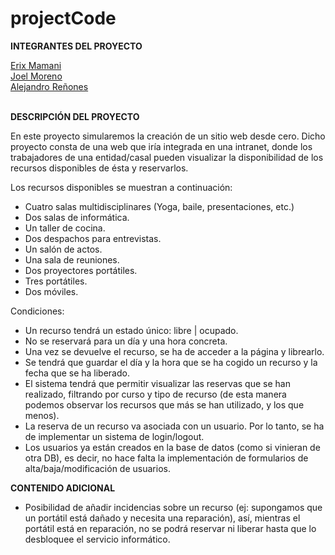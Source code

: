 # projectCode

<b>INTEGRANTES DEL PROYECTO</b><br>

<a href="https://darnaik.github.io">Erix Mamani</a><br>
<a href="https://joelmoreno842.github.io">Joel Moreno</a><br>
<a href="https://IamJikan.github.io">Alejandro Reñones</a><br><br>

<b>DESCRIPCIÓN DEL PROYECTO</b><br>
  
En este proyecto simularemos la creación de un sitio web desde cero. Dicho proyecto consta de una web que iría integrada en una intranet, donde los trabajadores de una entidad/casal pueden visualizar la disponibilidad de los recursos disponibles de ésta y reservarlos.

Los recursos disponibles se muestran a continuación:

- Cuatro salas multidisciplinares (Yoga, baile, presentaciones, etc.)
- Dos salas de informática.
- Un taller de cocina.
- Dos despachos para entrevistas.
- Un salón de actos.
- Una sala de reuniones.
- Dos proyectores portátiles.
- Tres portátiles.
- Dos móviles.

Condiciones:

- Un recurso tendrá un estado único: libre | ocupado.
- No se reservará para un día y una hora concreta.
- Una vez se devuelve el recurso, se ha de acceder a la página y librearlo.
- Se tendrá que guardar el día y la hora que se ha cogido un recurso y la fecha que se ha liberado.
- El sistema tendrá que permitir visualizar las reservas que se han realizado, filtrando por curso y tipo de recurso (de esta manera       podemos observar los recursos que más se han utilizado, y los que menos).
- La reserva de un recurso va asociada con un usuario. Por lo tanto, se ha de implementar un sistema de login/logout.
- Los usuarios ya están creados en la base de datos (como si vinieran de otra DB), es decir, no hace falta la implementación de           formularios de alta/baja/modificación de usuarios.

<b>CONTENIDO ADICIONAL</b><br>
+ Posibilidad de añadir incidencias sobre un recurso (ej: supongamos que un portátil está dañado y necesita una reparación), así, mientras el portátil está en reparación, no se podrá reservar ni liberar hasta que lo desbloquee el servicio informático.


